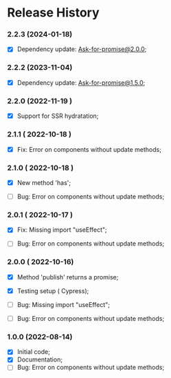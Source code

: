 # Release History



### 2.2.3 (2024-01-18)
- [x] Dependency update: Ask-for-promise@2.0.0;


### 2.2.2 (2023-11-04)
- [x] Dependency update: Ask-for-promise@1.5.0;


### 2.2.0 (2022-11-19 )
- [x] Support for SSR hydratation;



### 2.1.1 ( 2022-10-18 )
- [x] Fix: Error on components without update methods;



### 2.1.0 ( 2022-10-18 )
- [x] New method 'has';
- [ ] Bug: Error on components without update methods;



### 2.0.1 ( 2022-10-17 )
- [x] Fix: Missing import "useEffect";
- [ ] Bug: Error on components without update methods;


### 2.0.0 ( 2022-10-16)
 - [x] Method 'publish' returns a promise;
 - [x] Testing setup ( Cypress);
 - [ ] Bug: Missing import "useEffect";
 - [ ] Bug: Error on components without update methods;



### 1.0.0 (2022-08-14)
 - [x] Initial code;
 - [x] Documentation;
 - [ ] Bug: Error on components without update methods;
